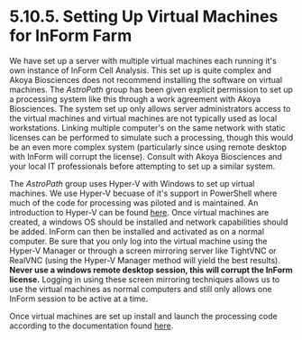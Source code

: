 # 5.10.5. Setting Up Virtual Machines for InForm Farm

We have set up a server with multiple virtual machines each running it's own instance of InForm Cell Analysis. This set up is quite complex and Akoya Biosciences does not recommend installing the software on virtual machines. The *AstroPath* group has been given explicit permission to set up a processing system like this through a work agreement with Akoya Biosciences. The system set up only allows server administrators access to the virtual machines and virtual machines are not typically used as local workstations. Linking multiple computer's on the same network with static licenses can be performed to simulate such a processing, though this would be an even more complex system (particularly since using remote desktop with InForm will corrupt the license). Consult with Akoya Biosciences and your local IT professionals before attempting to set up a similar system.

The *AstroPath* group uses Hyper-V with Windows to set up virtual machines. We use Hyper-V becuase of it's support in PowerShell where much of the code for processing was piloted and is maintained. An introduction to Hyper-V can be found [here](https://docs.microsoft.com/en-us/virtualization/hyper-v-on-windows/about/). Once virtual machines are created, a windows OS should be installed and network capabilities should be added. InForm can then be installed and activated as on a normal computer. Be sure that you only log into the virtual machine using the Hyper-V Manager or through a screen mirroring server like TightVNC or RealVNC (using the Hyper-V Manager method will yield the best results). **Never use a windows remote desktop session, this will corrupt the InForm license.** Logging in using these screen mirroring techniques allows us to use the virtual machines as normal computers and still only allows one InForm session to be active at a time. 

Once virtual machines are set up install and launch the processing code according to the documentation found [here]().
